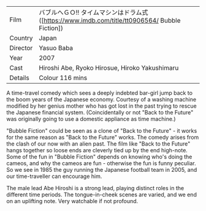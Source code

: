 | | |
|-|-|
Film|&#12496;&#12502;&#12523;&#12408;&#65319;&#65327;!! &#12479;&#12452;&#12512;&#12510;&#12471;&#12531;&#12399;&#12489;&#12521;&#12512;&#24335; ([https://www.imdb.com/title/tt0906564/ Bubble Fiction])
Country|Japan
Director|Yasuo Baba
Year|2007
Cast|Hiroshi Abe, Ryoko Hirosue, Hiroko Yakushimaru
Details|Colour 116 mins

A time-travel comedy which sees a deeply indebted bar-girl jump back to the boom years of the Japanese economy. Courtesy of a washing machine modified by her genius mother who has got lost in the past trying to rescue the Japanese financial system. (Coincidentally or not "Back to the Future" was originally going to use a domestic appliance as time machine.)

"Bubble Fiction" could be seen as a clone of "Back to the Future" - it works for the same reason as "Back to the Future" works. The comedy arises from the clash of our now with an alien past. The film like "Back to the Future" hangs together so loose ends are cleverly tied up by the end high-note. Some of the fun in "Bubble Fiction" depends on knowing who's doing the cameos, and why the cameos are fun - otherwise the fun is funny peculiar. So we see in 1985 the guy running the Japanese football team in 2005, and our time-traveller can encourage him.

The male lead Abe Hiroshi is a strong lead, playing distinct roles in the different time periods. The tongue-in-cheek scenes are varied, and we end on an uplifting note. Very watchable if not profound.
